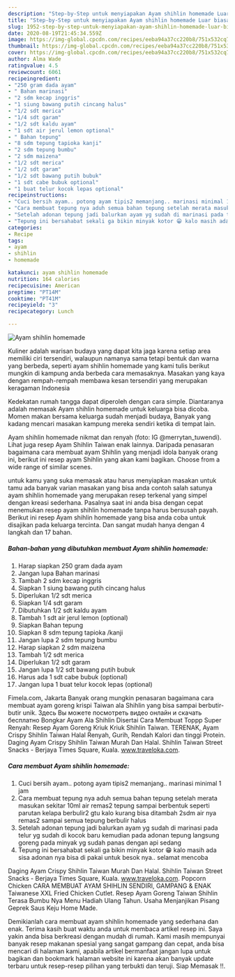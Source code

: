 ```yaml
---
description: "Step-by-Step untuk menyiapakan Ayam shihlin homemade Luar biasa"
title: "Step-by-Step untuk menyiapakan Ayam shihlin homemade Luar biasa"
slug: 1952-step-by-step-untuk-menyiapakan-ayam-shihlin-homemade-luar-biasa
date: 2020-08-19T21:45:34.559Z
image: https://img-global.cpcdn.com/recipes/eeba94a37cc220b8/751x532cq70/ayam-shihlin-homemade-foto-resep-utama.jpg
thumbnail: https://img-global.cpcdn.com/recipes/eeba94a37cc220b8/751x532cq70/ayam-shihlin-homemade-foto-resep-utama.jpg
cover: https://img-global.cpcdn.com/recipes/eeba94a37cc220b8/751x532cq70/ayam-shihlin-homemade-foto-resep-utama.jpg
author: Alma Wade
ratingvalue: 4.5
reviewcount: 6061
recipeingredient:
- "250 gram dada ayam"
- " Bahan marinasi"
- "2 sdm kecap inggris"
- "1 siung bawang putih cincang halus"
- "1/2 sdt merica"
- "1/4 sdt garam"
- "1/2 sdt kaldu ayam"
- "1 sdt air jerul lemon optional"
- " Bahan tepung"
- "8 sdm tepung tapioka kanji"
- "2 sdm tepung bumbu"
- "2 sdm maizena"
- "1/2 sdt merica"
- "1/2 sdt garam"
- "1/2 sdt bawang putih bubuk"
- "1 sdt cabe bubuk optional"
- "1 buat telur kocok lepas optional"
recipeinstructions:
- "Cuci bersih ayam.. potong ayam tipis2 memanjang.. marinasi minimal 1 jam"
- "Cara membuat tepung nya aduh semua bahan tepung setelah merata masukan sekitar 10ml air remas2 tepung sampai berbentuk seperti parutan kelapa berbulir2 gtu kalo kurang bisa ditambah 2sdm air nya remas2 sampai semua tepung berbulir halus"
- "Setelah adonan tepung jadi balurkan ayam yg sudah di marinasi pada telur yg sudah di kocok baru kemudian pada adonan tepung langsung goreng pada minyak yg sudah panas dengan api sedang"
- "Tepung ini bersahabat sekali ga bikin minyak kotor 😁 kalo masih ada sisa adonan nya bisa di pakai untuk besok nya.. selamat mencoba"
categories:
- Recipe
tags:
- ayam
- shihlin
- homemade

katakunci: ayam shihlin homemade 
nutrition: 164 calories
recipecuisine: American
preptime: "PT14M"
cooktime: "PT41M"
recipeyield: "3"
recipecategory: Lunch

---
```



![Ayam shihlin homemade](https://img-global.cpcdn.com/recipes/eeba94a37cc220b8/751x532cq70/ayam-shihlin-homemade-foto-resep-utama.jpg)

Kuliner adalah warisan budaya yang dapat kita jaga karena setiap area memiliki ciri tersendiri, walaupun namanya sama tetapi bentuk dan warna yang berbeda, seperti ayam shihlin homemade yang kami tulis berikut mungkin di kampung anda berbeda cara memasaknya. Masakan yang kaya dengan rempah-rempah membawa kesan tersendiri yang merupakan keragaman Indonesia

Kedekatan rumah tangga dapat diperoleh dengan cara simple. Diantaranya adalah memasak Ayam shihlin homemade untuk keluarga bisa dicoba. Momen makan bersama keluarga sudah menjadi budaya, Banyak yang kadang mencari masakan kampung mereka sendiri ketika di tempat lain.

Ayam shihlin homemade nikmat dan renyah (foto: IG @merrytan_tuwendi). Lihat juga resep Ayam Shihlin Taiwan enak lainnya. Daripada penasaran bagaimana cara membuat ayam Shihlin yang menjadi idola banyak orang ini, berikut ini resep ayam Shihlin yang akan kami bagikan. Choose from a wide range of similar scenes.

untuk kamu yang suka memasak atau harus menyiapkan masakan untuk tamu ada banyak varian masakan yang bisa anda contoh salah satunya ayam shihlin homemade yang merupakan resep terkenal yang simpel dengan kreasi sederhana. Pasalnya saat ini anda bisa dengan cepat menemukan resep ayam shihlin homemade tanpa harus bersusah payah.
Berikut ini resep Ayam shihlin homemade yang bisa anda coba untuk disajikan pada keluarga tercinta. Dan sangat mudah hanya dengan 4 langkah dan 17 bahan.


<!--inarticleads1-->

##### Bahan-bahan yang dibutuhkan membuat Ayam shihlin homemade:

1. Harap siapkan 250 gram dada ayam
1. Jangan lupa  Bahan marinasi
1. Tambah 2 sdm kecap inggris
1. Siapkan 1 siung bawang putih cincang halus
1. Diperlukan 1/2 sdt merica
1. Siapkan 1/4 sdt garam
1. Dibutuhkan 1/2 sdt kaldu ayam
1. Tambah 1 sdt air jerul lemon (optional)
1. Siapkan  Bahan tepung
1. Siapkan 8 sdm tepung tapioka /kanji
1. Jangan lupa 2 sdm tepung bumbu
1. Harap siapkan 2 sdm maizena
1. Tambah 1/2 sdt merica
1. Diperlukan 1/2 sdt garam
1. Jangan lupa 1/2 sdt bawang putih bubuk
1. Harus ada 1 sdt cabe bubuk (optional)
1. Jangan lupa 1 buat telur kocok lepas (optional)


Fimela.com, Jakarta Banyak orang mungkin penasaran bagaimana cara membuat ayam goreng krispi Taiwan ala Shihlin yang bisa sampai berbutir-butir unik. Здесь Вы можете посмотреть видео онлайн и скачать бесплатно Bongkar Ayam Ala Shihlin Disertai Cara Membuat Toppp Super Renyah: Resep Ayam Goreng Kriuk Kriuk Shihlin Taiwan. TERENAK, Ayam Crispy Shihlin Taiwan Halal Renyah, Gurih, Rendah Kalori dan tinggi Protein. Daging Ayam Crispy Shihlin Taiwan Murah Dan Halal. Shihlin Taiwan Street Snacks - Berjaya Times Square, Kuala. www.traveloka.com. 

<!--inarticleads2-->

##### Cara membuat  Ayam shihlin homemade:

1. Cuci bersih ayam.. potong ayam tipis2 memanjang.. marinasi minimal 1 jam
1. Cara membuat tepung nya aduh semua bahan tepung setelah merata masukan sekitar 10ml air remas2 tepung sampai berbentuk seperti parutan kelapa berbulir2 gtu kalo kurang bisa ditambah 2sdm air nya remas2 sampai semua tepung berbulir halus
1. Setelah adonan tepung jadi balurkan ayam yg sudah di marinasi pada telur yg sudah di kocok baru kemudian pada adonan tepung langsung goreng pada minyak yg sudah panas dengan api sedang
1. Tepung ini bersahabat sekali ga bikin minyak kotor 😁 kalo masih ada sisa adonan nya bisa di pakai untuk besok nya.. selamat mencoba


Daging Ayam Crispy Shihlin Taiwan Murah Dan Halal. Shihlin Taiwan Street Snacks - Berjaya Times Square, Kuala. www.traveloka.com. Popcorn Chicken CARA MEMBUAT AYAM SHIHLIN SENDIRI, GAMPANG &amp; ENAK Taiwanese XXL Fried Chicken Cutlet. Resep Ayam Goreng Taiwan Shihlin Terasa Bumbu Nya Menu Hadiah Ulang Tahun. Usaha Menjanjikan Pisang Geprek Saus Keju Home Made. 

Demikianlah cara membuat ayam shihlin homemade yang sederhana dan enak. Terima kasih buat waktu anda untuk membaca artikel resep ini. Saya yakin anda bisa berkreasi dengan mudah di rumah. Kami masih mempunyai banyak resep makanan spesial yang sangat gampang dan cepat, anda bisa mencari di halaman kami, apabila artikel bermanfaat jangan lupa untuk bagikan dan bookmark halaman website ini karena akan banyak update terbaru untuk resep-resep pilihan yang terbukti dan teruji. Siap Memasak !!. 
